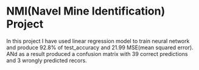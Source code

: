 # NMI(Navel Mine Identification) Project

In this project I have used linear regression model to train neural network and produce 92.8% of test_accuracy and 21.99 MSE(mean squared error). ANd as a result produced a confusion matrix with 39 correct predictions and 3 wrongly predicted recors.
